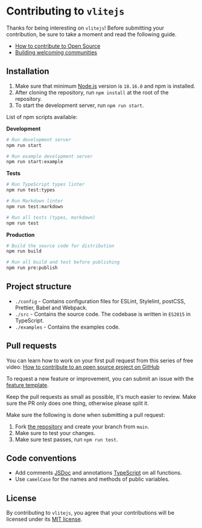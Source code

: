 # Contributing to `vlitejs`

Thanks for being interesting on `vlitejs`! Before submitting your contribution, be sure to take a moment and read the following guide.

- [How to contribute to Open Source](https://opensource.guide/how-to-contribute)
- [Building welcoming communities](https://opensource.guide/building-community)

## Installation

1. Make sure that minimum [Node.js](https://nodejs.org) version is `18.16.0` and npm is installed.
2. After cloning the repository, run `npm install` at the root of the repository.
3. To start the development server, run `npm run start`.

List of npm scripts available:

**Development**

```bash
# Run development server
npm run start

# Run example development server
npm run start:example
```

**Tests**

```bash
# Run TypeScript types linter
npm run test:types

# Run Markdown linter
npm run test:markdown

# Run all tests (types, markdown)
npm run test
```

**Production**

```bash
# Build the source code for distribution
npm run build

# Run all build and test before publishing
npm run pre:publish
```

## Project structure

- `./config` - Contains configuration files for ESLint, Stylelint, postCSS, Prettier, Babel and Webpack.
- `./src` - Contains the source code. The codebase is written in `ES2015` in TypeScript.
- `./examples` - Contains the examples code.

## Pull requests

You can learn how to work on your first pull request from this series of free video: [How to contribute to an open source project on GitHub](https://egghead.io/courses/how-to-contribute-to-an-open-source-project-on-github)

To request a new feature or improvement, you can submit an issue with the [feature template](https://github.com/vlitejs/vlite/issues/new?template=feature_request.yml).

Keep the pull requests as small as possible, it's much easier to review. Make sure the PR only does one thing, otherwise please split it.

Make sure the following is done when submitting a pull request:

1. Fork [the repository](https://github.com/vlitejs/vlite) and create your branch from `main`.
2. Make sure to test your changes.
3. Make sure test passes, run `npm run test`.

## Code conventions

- Add comments [JSDoc](https://jsdoc.app) and annotations [TypeScript](https://www.typescriptlang.org) on all functions.
- Use `camelCase` for the names and methods of public variables.

## License

By contributing to `vlitejs`, you agree that your contributions will be licensed under its [MIT license](https://github.com/vlitejs/vlite/blob/main/LICENSE).
